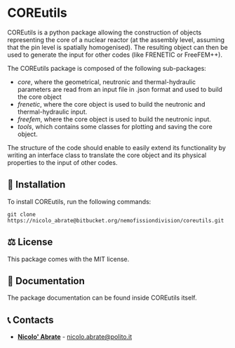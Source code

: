  COREutils
==========

COREutils is a python package allowing the construction of objects representing the core of a nuclear reactor (at the assembly level, assuming that the pin level is spatially homogenised). The resulting object can then be used to generate the input for other codes (like FRENETIC or FreeFEM++).

The COREutils package is composed of the following sub-packages:

* *core*, where the geometrical, neutronic and thermal-hydraulic parameters are read from an input file in .json format and used to build the core object
* *frenetic*, where the core object is used to build the neutronic and thermal-hydraulic input.
* *freefem*, where the core object is used to build the neutronic input.
* *tools*, which contains some classes for plotting and saving the core object.

The structure of the code should enable to easily extend its functionality by writing an interface class to translate the core object and its physical properties to the input of other codes.

## 🔧 Installation

To install COREutils, run the following commands:

`git clone https://nicolo_abrate@bitbucket.org/nemofissiondivision/coreutils.git`

## ⚖️ License

This package comes with the MIT license.

## 📘 Documentation

The package documentation can be found inside COREutils itself.

## 📞 Contacts

* [**Nicolo' Abrate**](http://www.denerg.polito.it/personale/scheda/(nominativo)/nicolo.abrate) - nicolo.abrate@polito.it
